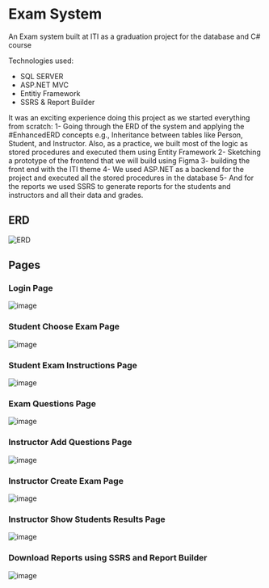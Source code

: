 # Exam System
An Exam system built at ITI as a graduation project for the database and C# course

Technologies used:
- SQL SERVER
- ASP.NET MVC
- Entitiy Framework
- SSRS & Report Builder

It was an exciting experience doing this project as we started everything from scratch: 
1- Going through the ERD of the system and applying the #EnhancedERD concepts e.g., Inheritance between tables like Person, Student, and Instructor.
Also, as a practice, we built most of the logic as stored procedures and executed them using Entity Framework
2- Sketching a prototype of the frontend that we will build using Figma
3- building the front end with the ITI theme
4- We used ASP.NET as a backend for the project and executed all the stored procedures in the database
5- And for the reports we used SSRS to generate reports for the students and instructors and all their data and grades.
## ERD

![ERD](https://github.com/abdullahMorsi/Exam-System/assets/62671812/408c9340-102c-4a27-be92-ffdd0b4866fa)

## Pages
### Login Page
![image](https://github.com/abdullahMorsi/Exam-System/assets/62671812/e2e690a0-c3b9-4bba-bc48-ef2858077cae)

### Student Choose Exam Page
![image](https://github.com/abdullahMorsi/Exam-System/assets/62671812/a4372fc2-89f4-4d99-8a64-0a0cb91ef334)

### Student Exam Instructions Page
![image](https://github.com/abdullahMorsi/Exam-System/assets/62671812/639f2b4d-148a-4ca1-baee-cc7c720e6267)

### Exam Questions Page
![image](https://github.com/abdullahMorsi/Exam-System/assets/62671812/53ed99a7-7611-4041-9ff1-7681e7786e82)

### Instructor Add Questions Page
![image](https://github.com/abdullahMorsi/Exam-System/assets/62671812/6b38bea8-c8e9-4f82-ad30-d83904b7cf04)

### Instructor Create Exam Page
![image](https://github.com/abdullahMorsi/Exam-System/assets/62671812/1a626428-c5b6-4f26-8e93-5e17c6eca416)

### Instructor Show Students Results Page
![image](https://github.com/abdullahMorsi/Exam-System/assets/62671812/c51d702b-634e-459f-8eef-9c53865ad845)

### Download Reports using SSRS and Report Builder
![image](https://github.com/abdullahMorsi/Exam-System/assets/62671812/e57659a1-b584-44d4-b287-668d7d9ea845)

